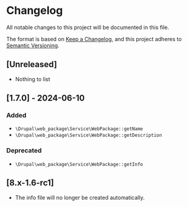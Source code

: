# Changelog

All notable changes to this project will be documented in this file.

The format is based on [Keep a Changelog](https://keepachangelog.com/en/1.0.0/),
and this project adheres to [Semantic Versioning](https://semver.org/spec/v2.0.0.html).

## [Unreleased]

- Nothing to list

## [1.7.0] - 2024-06-10

### Added

- `\Drupal\web_package\Service\WebPackage::getName`
- `\Drupal\web_package\Service\WebPackage::getDescription`

### Deprecated

- `\Drupal\web_package\Service\WebPackage::getInfo`

## [8.x-1.6-rc1]

* The info file will no longer be created automatically.
